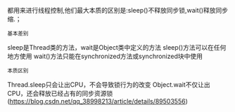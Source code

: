 都用来进行线程控制,他们最大本质的区别是:sleep()不释放同步锁,wait()释放同步缩.；

	基本差别
sleep是Thread类的方法，wait是Object类中定义的方法
sleep()方法可以在任何地方使用
wait()方法只能在synchronized方法或synchronized块中使用
 

	本质区别
Thread.sleep只会让出CPU，不会导致锁行为的改变
Object.wait不仅让出CPU，还会释放已经占有的同步资源锁
(https://blog.csdn.net/qq_38998213/article/details/89503556)